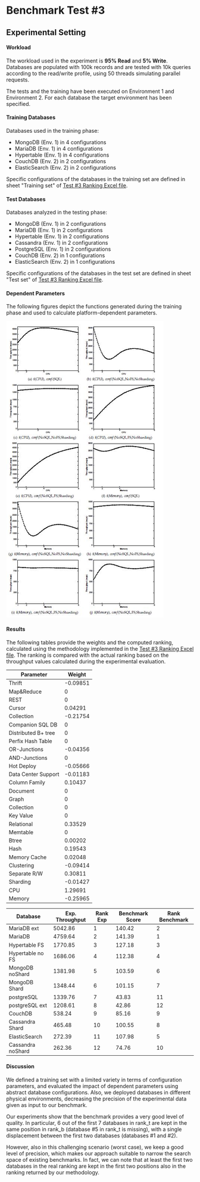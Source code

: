 # Benchmark Test #3

## Experimental Setting

#### Workload
The workload used in the experiment is **95% Read** and **5% Write**. Databases are populated with 100k records and are tested with 10k queries according to the read/write profile, using 50 threads simulating parallel requests.

The tests and the training have been executed on Environment 1 and Environment 2. For each database the target environment has been specified.

#### Training Databases
Databases used in the training phase:
* MongoDB (Env. 1) in 4 configurations
* MariaDB (Env. 1) in 4 configurations
* Hypertable (Env. 1) in 4 configurations
* CouchDB (Env. 2) in 2 configurations
* ElasticSearch (Env. 2) in 2 configurations
 
Specific configurations of the databases in the training set are defined in sheet "Training set" of [Test #3 Ranking Excel file](https://github.com/SESARLab/Platform-Independent-Score-Based-Benchmark/raw/master/Test3/ranking_Test3.xls).

#### Test Databases
Databases analyzed in the testing phase:
* MongoDB (Env. 1) in 2 configurations
* MariaDB (Env. 1) in 2 configurations
* Hypertable (Env. 1) in 2 configurations
* Cassandra (Env. 1) in 2 configurations
* PostgreSQL (Env. 1) in 2 configurations
* CouchDB (Env. 2) in 1 configurations
* ElasticSearch (Env. 2) in 1 configurations

Specific configurations of the databases in the test set are defined in sheet "Test set" of [Test #3 Ranking Excel file](https://github.com/SESARLab/Platform-Independent-Score-Based-Benchmark/raw/master/Test3/ranking_Test3.xls).

#### Dependent Parameters
The following figures depict the functions generated during the training phase and used to calculate  platform-dependent parameters.

![Platform-dependent Parameters](https://github.com/SESARLab/Platform-Independent-Score-Based-Benchmark/raw/master/Test1/parameters.jpg) 

#### Results
The following tables provide the weights and the computed ranking, calculated using the methodology implemented in the [Test #3 Ranking Excel file](https://github.com/SESARLab/Platform-Independent-Score-Based-Benchmark/raw/master/Test3/ranking_Test3.xls). The ranking is compared with the actual ranking based on the throughput values calculated during the experimental evaluation.

Parameter|Weight
--------|-------
Thrift|-0.09851
Map&Reduce|0
REST|0
Cursor|0.04291
Collection|-0.21754
Companion SQL DB|0
Distributed B+ tree|0
Perfix Hash Table|0
OR-Junctions|-0.04356
AND-Junctions|0
Hot Deploy|-0.05666
Data Center Support|-0.01183
Column Family|0.10437
Document|0
Graph|0
Collection|0
Key Value|0
Relational|0.33529
Memtable|0
Btree|0.00202
Hash|0.19543
Memory Cache|0.02048
Clustering|-0.09414
Separate R/W|0.30811
Sharding|-0.01427
CPU|1.29691
Memory|-0.25965

Database|Exp. Throughput|Rank Exp|Benchmark Score|Rank Benchmark
--------|----------|------------|-----|------
MariaDB ext|5042.86   |1           |140.42  |2
MariaDB  |4759.64   |2             |141.39  |1
Hypertable FS | 1770.85  |3        |127.18  |3
Hypertable no FS |1686.06   |4     |112.38  |4
MongoDB noShard | 1381.98  |5      |103.59  |6
MongoDB Shard |1348.44   |6        |101.15  |7
postgreSQL |1339.76   |7           |43.83  |11
postgreSQL ext |1208.61   |8       |42.86 |12
CouchDB|538.24 |9                  |85.16  |9
Cassandra Shard |465.48   |10      |100.55  |8
ElasticSearch|272.39|11            |107.98  |5
Cassandra noShard |262.36   |12    |74.76  |10

#### Discussion
We defined a training set with a limited variety in terms of configuration parameters, and evaluated the impact of
dependent parameters using abstract database configurations. Also, we deployed databases in different  physical environments, decreasing the precision of the experimental data given as input to our benchmark.

Our experiments show that the benchmark provides a very good level of quality. In particular, 6 out of the first 7 databases in rank_t are kept in the same position in rank_b (database #5 in rank_t is missing), with a single displacement between the first two databases (databases #1 and #2). 


However, also in this challenging scenario (worst case), we keep a good level of precision, which makes our approach suitable to narrow the search space of existing benchmarks. In fact, we can note that at least the first two databases in the real ranking are kept in the first two positions also in the ranking returned by our methodology. 

